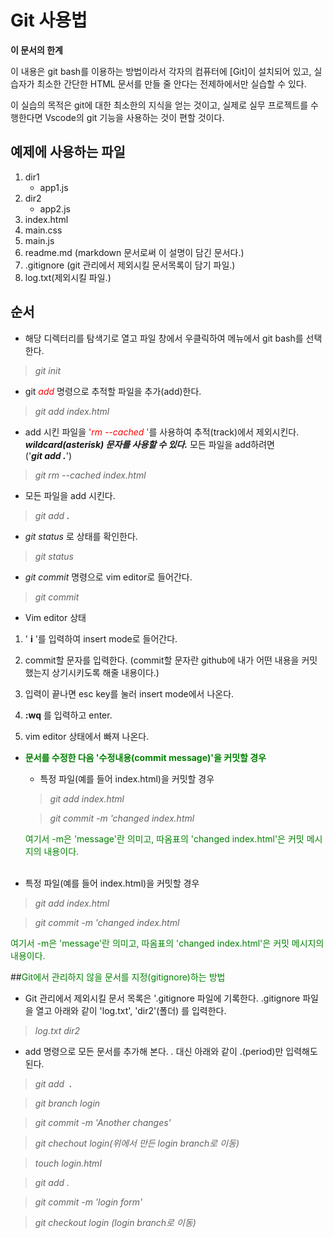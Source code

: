 # Git 사용법

**이 문서의 한계**

이 내용은 git bash를 이용하는 방법이라서 각자의 컴퓨터에 [Git]이 설치되어 있고, 실습자가 최소한 간단한 HTML 문서를 만들 줄 안다는 전제하에서만 실습할 수 있다. 

이 실습의 목적은 git에 대한 최소한의 지식을 얻는 것이고, 실제로 실무 프로젝트를 수행한다면 Vscode의 git 기능을 사용하는 것이 편할 것이다.

## 예제에 사용하는 파일

1. dir1
    * app1.js
1. dir2
    * app2.js
1. index.html
1. main.css
1. main.js
1. readme.md (markdown 문서로써 이 설명이 담긴 문서다.)
1. .gitignore (git 관리에서 제외시킬 문서목록이 담기 파일.)
1. log.txt(제외시킬 파일.)

## 순서

- 해당 디렉터리를 탐색기로 열고 파일 창에서 우클릭하여 메뉴에서 git bash를 선택한다.

>_git init_

- git <span style="color:red;">_add_</span> 명령으로 추적할 파일을 추가(add)한다.

>_git add index.html_

- add 시킨 파일을 <span style="color:red;">'_rm --cached_ '</span>를  사용하여 추적(track)에서 제외시킨다. _**wildcard(asterisk) 문자를 사용할 수 있다.**_ 모든 파일을 add하려면 <br />('_**git add .**_')

>_git rm --cached index.html_

- 모든 파일을 add 시킨다.

>_git add **.**_

- _git status_ 로 상태를 확인한다.

>_git status_

- _git commit_ 명령으로 vim editor로 들어간다.

>_git commit_

- Vim editor 상태

1. ' **i** '를 입력하여 insert mode로 들어간다.
1. commit할 문자를 입력한다. (commit할 문자란 github에 내가 어떤 내용을 커밋했는지 상기시키도록 해줄 내용이다.)
1. 입력이 끝나면 esc key를 눌러 insert mode에서 나온다.

1. **:wq** 를 입력하고 enter.
1. vim editor 상태에서 빠져 나온다.

- **<span style="color:green;">문서를 수정한 다음 '수정내용(commit message)'을 커밋할 경우</span>**


    - 특정 파일(예를 들어 index.html)을 커밋할 경우
    >_git add index.html_
    
    >_git commit -m 'changed index.html_

    <span style="color:green;">여기서 -m은 'message'란 의미고, 따옴표의 'changed index.html'은  커밋 메시지의 내용이다.</span>
<br><br>

- 특정 파일(예를 들어 index.html)을 커밋할 경우
    
>_git add index.html_
    
>_git commit -m 'changed index.html_

<span style="color:green;">여기서 -m은 'message'란 의미고, 따옴표의 'changed index.html'은  커밋 메시지의 내용이다.</span>

##<span style="color:green;">Git에서 관리하지 않을 문서를 지정(gitignore)하는 방법</span>

- Git 관리에서 제외시킬 문서 목록은 '.gitignore 파일에 기록한다. .gitignore 파일을 열고 아래와 같이 'log.txt', 'dir2'(폴더) 를 입력한다.

>_log.txt_
>_dir2_

- add 명령으로 모든 문서를 추가해 본다. *.* 대신 아래와 같이 .(period)만 입력해도 된다.

>_git add &nbsp;**.**_

>_git branch login_

>_git commit -m 'Another changes'_

>_git chechout login(위에서 만든 login branch로 이동)_

>_touch login.html_

>_git add ._

>_git commit -m 'login form'_

>_git checkout login (login branch로 이동)_

<span style="color:green;"></span><span style="color:green;"></span>